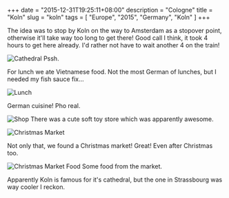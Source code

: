 +++
date = "2015-12-31T19:25:11+08:00"
description = "Cologne"
title = "Koln"
slug = "koln"
tags = [ "Europe", "2015", "Germany", "Koln" ]
+++

The idea was to stop by Koln on the way to Amsterdam as a stopover point, otherwise it'll take way too long to get there! Good call I think, it took 4 hours to get here already. I'd rather not have to wait another 4 on the train!

![Cathedral](/travel-blog/images/2015/12/Koln01.jpg)
Pssh.

For lunch we ate Vietnamese food. Not the most German of lunches, but I needed my fish sauce fix...

![Lunch](/travel-blog/images/2015/12/Koln02.jpg)

German cuisine! Pho real.

![Shop](/travel-blog/images/2015/12/Koln03.jpg)
There was a cute soft toy store which was apparently awesome.

![Christmas Market](/travel-blog/images/2015/12/Koln05.jpg)

Not only that, we found a Christmas market! Great! Even after Christmas too.

![Christmas Market Food](/travel-blog/images/2015/12/Koln04.jpg)
Some food from the market.

Apparently Koln is famous for it's cathedral, but the one in Strassbourg was way cooler I reckon.
